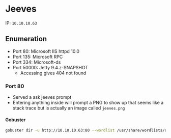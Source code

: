 # Jeeves

IP: `10.10.10.63`

## Enumeration

- Port 80: Microsoft IIS httpd 10.0
- Port 135: Microsoft RPC
- Port 334: Microsoft-ds
- Port 50000: Jetty 9.4.z-SNAPSHOT
  - Accessing gives 404 not found

### Port 80

- Served a ask jeeves prompt
- Entering anything inside will prompt a PNG to show up that seems like a stack trace but is actually an image called `jeeves.png`

#### Gobuster

```sh
gobuster dir -u http://10.10.10.63:80 --wordlist /usr/share/wordlists/dirbuster/directory-list-2.3-medium.txt
```
